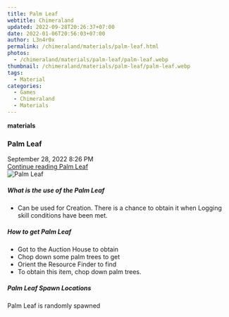 ```yaml
---
title: Palm Leaf
webtitle: Chimeraland
updated: 2022-09-28T20:26:37+07:00
date: 2022-01-06T20:56:03+07:00
author: L3n4r0x
permalink: /chimeraland/materials/palm-leaf.html
photos:
  - /chimeraland/materials/palm-leaf/palm-leaf.webp
thumbnail: /chimeraland/materials/palm-leaf/palm-leaf.webp
tags:
  - Material
categories:
  - Games
  - Chimeraland
  - Materials
---
```


<section id="bootstrap-wrapper">
  <link
    rel="stylesheet"
    href="https://cdn.statically.io/gh/dimaslanjaka/Web-Manajemen/40ac3225/css/bootstrap-4.5-wrapper.css"
  />
  <div
    class="row g-0 border rounded overflow-hidden flex-md-row mb-4 shadow-sm position-relative"
  >
    <div class="col p-4 d-flex flex-column position-static">
      <strong class="d-inline-block mb-2 text-success">materials</strong>
      <h3 class="mb-0">Palm Leaf</h3>
      <div class="mb-1 text-muted">September 28, 2022 8:26 PM</div>
      <a href="#" class="stretched-link d-none">Continue reading Palm Leaf</a>
    </div>
    <div class="col-auto d-none d-lg-block">
      <img
        src="/chimeraland/materials/palm-leaf/palm-leaf.webp"
        alt="Palm Leaf"
      />
    </div>
  </div>
  <div class="row">
    <div class="col-lg-6 col-12 mb-2">
      <div class="card">
        <div class="card-body">
          <h5 class="card-title">What is the use of the Palm Leaf</h5>
          <div class="card-text">
            <ul>
              <li>
                Can be used for Creation. There is a chance to obtain it when
                Logging skill conditions have been met.
              </li>
            </ul>
          </div>
        </div>
      </div>
    </div>
    <div class="col-lg-6 col-12 mb-2">
      <div class="card">
        <div class="card-body">
          <h5 class="card-title">How to get Palm Leaf</h5>
          <div class="card-text">
            <ul>
              <li>Got to the Auction House to obtain</li>
              <li>Chop down some palm trees to get</li>
              <li>Orient the Resource Finder to find</li>
              <li>To obtain this item, chop down palm trees.</li>
            </ul>
          </div>
        </div>
      </div>
    </div>
    <div class="col-12 mb-2">
      <h5>Palm Leaf Spawn Locations</h5>
      <p>Palm Leaf is randomly spawned</p>
    </div>
  </div>
</section>
